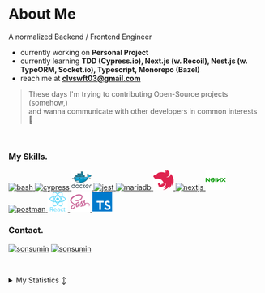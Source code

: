# About Me

A normalized Backend / Frontend Engineer

- currently working on **Personal Project**
- currently learning **TDD (Cypress.io), Next.js (w. Recoil), Nest.js (w. TypeORM, Socket.io), Typescript, Monorepo (Bazel)**
- reach me at **clvswft03@gmail.com**

> These days I'm trying to contributing Open-Source projects (somehow,)\
> and wanna communicate with other developers in common interests 💬

&nbsp;

<h3 align="left">My Skills.</h3>
<p align="left"> <a href="https://www.gnu.org/software/bash/" target="_blank" rel="noreferrer"> <img src="https://www.vectorlogo.zone/logos/gnu_bash/gnu_bash-icon.svg" alt="bash" width="40" height="40"/> </a> <a href="https://www.cypress.io" target="_blank" rel="noreferrer"> <img src="https://raw.githubusercontent.com/simple-icons/simple-icons/6e46ec1fc23b60c8fd0d2f2ff46db82e16dbd75f/icons/cypress.svg" alt="cypress" width="40" height="40"/> </a> <a href="https://www.docker.com/" target="_blank" rel="noreferrer"> <img src="https://raw.githubusercontent.com/devicons/devicon/master/icons/docker/docker-original-wordmark.svg" alt="docker" width="40" height="40"/> </a> <a href="https://jestjs.io" target="_blank" rel="noreferrer"> <img src="https://www.vectorlogo.zone/logos/jestjsio/jestjsio-icon.svg" alt="jest" width="40" height="40"/> </a> <a href="https://mariadb.org/" target="_blank" rel="noreferrer"> <img src="https://www.vectorlogo.zone/logos/mariadb/mariadb-icon.svg" alt="mariadb" width="40" height="40"/> </a> <a href="https://nestjs.com/" target="_blank" rel="noreferrer"> <img src="https://raw.githubusercontent.com/devicons/devicon/master/icons/nestjs/nestjs-plain.svg" alt="nestjs" width="40" height="40"/> </a> <a href="https://nextjs.org/" target="_blank" rel="noreferrer"> <img src="https://cdn.worldvectorlogo.com/logos/nextjs-2.svg" alt="nextjs" width="40" height="40"/> </a> <a href="https://www.nginx.com" target="_blank" rel="noreferrer"> <img src="https://raw.githubusercontent.com/devicons/devicon/master/icons/nginx/nginx-original.svg" alt="nginx" width="40" height="40"/> </a> <a href="https://postman.com" target="_blank" rel="noreferrer"> <img src="https://www.vectorlogo.zone/logos/getpostman/getpostman-icon.svg" alt="postman" width="40" height="40"/> </a> <a href="https://reactjs.org/" target="_blank" rel="noreferrer"> <img src="https://raw.githubusercontent.com/devicons/devicon/master/icons/react/react-original-wordmark.svg" alt="react" width="40" height="40"/> </a> <a href="https://sass-lang.com" target="_blank" rel="noreferrer"> <img src="https://raw.githubusercontent.com/devicons/devicon/master/icons/sass/sass-original.svg" alt="sass" width="40" height="40"/> </a> <a href="https://www.typescriptlang.org/" target="_blank" rel="noreferrer"> <img src="https://raw.githubusercontent.com/devicons/devicon/master/icons/typescript/typescript-original.svg" alt="typescript" width="40" height="40"/> </a> </p>

<h3 align="left">Contact.</h3>
<p align="left"> <a href="https://linkedin.com/in/sonsumin" target="blank"><img align="center" src="https://raw.githubusercontent.com/rahuldkjain/github-profile-readme-generator/master/src/images/icons/Social/github.svg" alt="sonsumin" height="30" width="40" /></a> <a href="https://linkedin.com/in/sonsumin" target="blank"><img align="center" src="https://raw.githubusercontent.com/rahuldkjain/github-profile-readme-generator/master/src/images/icons/Social/linked-in-alt.svg" alt="sonsumin" height="30" width="40" /></a>
</p>

&nbsp;

<details>
 <summary>My Statistics ↕️</summary>

<!--START_SECTION:waka-->
![Code Time](http://img.shields.io/badge/Code%20Time-335%20hrs%2054%20mins-blue)

![Profile Views](http://img.shields.io/badge/Profile%20Views-214-blue)

**🐱 My GitHub Data** 

> 🏆 353 Contributions in the Year 2022
 > 
> 📦 12.1 MB Used in GitHub's Storage 
 > 
> 💼 Opted to Hire
 > 
> 📜 254 Public Repositories 
 > 
> 🔑 94 Private Repositories  
 > 
**I'm an Early 🐤** 

```text
🌞 Morning    34 commits     ██░░░░░░░░░░░░░░░░░░░░░░░   10.79% 
🌆 Daytime    143 commits    ███████████░░░░░░░░░░░░░░   45.4% 
🌃 Evening    68 commits     █████░░░░░░░░░░░░░░░░░░░░   21.59% 
🌙 Night      70 commits     █████░░░░░░░░░░░░░░░░░░░░   22.22%

```
📅 **I'm Most Productive on Saturday** 

```text
Monday       42 commits     ███░░░░░░░░░░░░░░░░░░░░░░   13.33% 
Tuesday      24 commits     ██░░░░░░░░░░░░░░░░░░░░░░░   7.62% 
Wednesday    65 commits     █████░░░░░░░░░░░░░░░░░░░░   20.63% 
Thursday     51 commits     ████░░░░░░░░░░░░░░░░░░░░░   16.19% 
Friday       35 commits     ██░░░░░░░░░░░░░░░░░░░░░░░   11.11% 
Saturday     72 commits     █████░░░░░░░░░░░░░░░░░░░░   22.86% 
Sunday       26 commits     ██░░░░░░░░░░░░░░░░░░░░░░░   8.25%

```


📊 **This Week I Spent My Time On** 

```text
⌚︎ Time Zone: Asia/Seoul

💬 Programming Languages: 
Other                    41 hrs 21 mins      ████████████████░░░░░░░░░   64.35% 
JSON                     9 hrs 43 mins       ███░░░░░░░░░░░░░░░░░░░░░░   15.13% 
TypeScript               5 hrs 20 mins       ██░░░░░░░░░░░░░░░░░░░░░░░   8.31% 
Markdown                 2 hrs 35 mins       █░░░░░░░░░░░░░░░░░░░░░░░░   4.03% 
JavaScript               1 hr 45 mins        ░░░░░░░░░░░░░░░░░░░░░░░░░   2.73%

🔥 Editors: 
Browser                  37 hrs 50 mins      ██████████████░░░░░░░░░░░   58.86% 
VS Code                  25 hrs 15 mins      █████████░░░░░░░░░░░░░░░░   39.29% 
Neovim                   1 hr 11 mins        ░░░░░░░░░░░░░░░░░░░░░░░░░   1.85%

💻 Operating System: 
Linux                    64 hrs 16 mins      █████████████████████████   100.0%

```

**I Mostly Code in TypeScript** 

```text
TypeScript               17 repos            █████░░░░░░░░░░░░░░░░░░░░   22.37% 
JavaScript               16 repos            █████░░░░░░░░░░░░░░░░░░░░   21.05% 
Shell                    10 repos            ███░░░░░░░░░░░░░░░░░░░░░░   13.16% 
HTML                     8 repos             ██░░░░░░░░░░░░░░░░░░░░░░░   10.53% 
CSS                      7 repos             ██░░░░░░░░░░░░░░░░░░░░░░░   9.21%

```


**Timeline**

![Chart not found](https://raw.githubusercontent.com/todaypp/todaypp/master/charts/bar_graph.png) 


 Last Updated on 03/02/2022 13:41:34 UTC
<!--END_SECTION:waka-->
</details>
